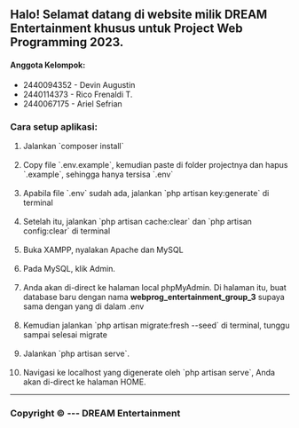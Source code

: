 
## Halo! Selamat datang di website milik DREAM Entertainment khusus untuk Project Web Programming 2023.

#### Anggota Kelompok:
<ul>
<li>2440094352 - Devin Augustin</li>
<li>2440114373 - Rico Frenaldi T.</li>
<li>2440067175 - Ariel Sefrian</li>
</ul>

### Cara setup aplikasi:
<ol>
<li>
Jalankan `composer install`
</li>

<br>

<li>
Copy file `.env.example`, kemudian paste di folder projectnya dan hapus `.example`, sehingga hanya tersisa `.env`
</li>

<br>

<li>
Apabila file `.env` sudah ada, jalankan `php artisan key:generate` di terminal
</li>

<br>

<li>
Setelah itu, jalankan `php artisan cache:clear` dan `php artisan config:clear` di terminal
</li>

<br>

<li>
Buka XAMPP, nyalakan Apache dan MySQL
</li>

<br>

<li>
Pada MySQL, klik Admin.
</li>

<br>

<li>
Anda akan di-direct ke halaman local phpMyAdmin. Di halaman itu, buat database baru dengan nama <strong>webprog_entertainment_group_3</strong> supaya sama dengan yang di dalam .env
</li>

<br>

<li>
Kemudian jalankan `php artisan migrate:fresh --seed` di terminal, tunggu sampai selesai migrate
</li>

<br>

<li>
Jalankan `php artisan serve`.
</li>

<br>

<li>
Navigasi ke localhost yang digenerate oleh `php artisan serve`, Anda akan di-direct ke halaman HOME.
</li>
</ol>

<hr>

### Copyright &copy; --- DREAM Entertainment
